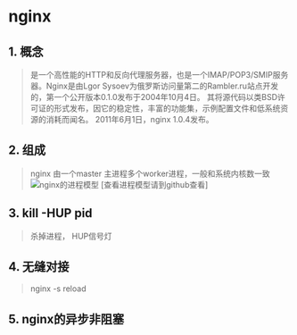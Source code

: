 # nginx

## 1. 概念
> 是一个高性能的HTTP和反向代理服务器，也是一个IMAP/POP3/SMIP服务器。Nginx是由Lgor Sysoev为俄罗斯访问量第二的Rambler.ru站点开发的，第一个公开版本0.1.0发布于2004年10月4日。
其将源代码以类BSD许可证的形式发布，因它的稳定性，丰富的功能集，示例配置文件和低系统资源的消耗而闻名。
2011年6月1日，nginx 1.0.4发布。

## 2. 组成
> nginx 由一个master 主进程多个worker进程，一般和系统内核数一致 ![nginx的进程模型](http://tengine.taobao.org/book/_images/chapter-2-1.PNG) [查看进程模型请到github查看]

## 3. kill -HUP pid
> 杀掉进程， HUP信号灯

## 4. 无缝对接
> nginx -s reload 

## 5. nginx的异步非阻塞
<pre>


</pre>
